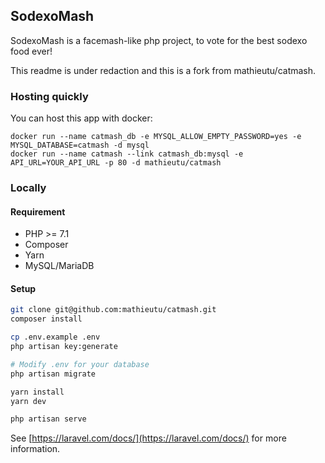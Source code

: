 ## SodexoMash

SodexoMash is a facemash-like php project, to vote for the best sodexo food ever! 

This readme is under redaction and this is a fork from mathieutu/catmash. 

### Hosting quickly
You can host this app with docker:
```docker
docker run --name catmash_db -e MYSQL_ALLOW_EMPTY_PASSWORD=yes -e MYSQL_DATABASE=catmash -d mysql
docker run --name catmash --link catmash_db:mysql -e API_URL=YOUR_API_URL -p 80 -d mathieutu/catmash
```
### Locally
#### Requirement
- PHP >= 7.1
- Composer
- Yarn
- MySQL/MariaDB

#### Setup
```bash
git clone git@github.com:mathieutu/catmash.git
composer install

cp .env.example .env
php artisan key:generate

# Modify .env for your database
php artisan migrate

yarn install
yarn dev

php artisan serve
```

See [https://laravel.com/docs/](https://laravel.com/docs/) for more information.

